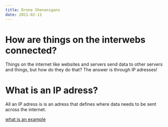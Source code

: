 ```yaml
---
title: Drone Shenanigans
date: 2021-02-11
---
```


# How are things on the interwebs connected?

Things on the internet like websites and servers send data to other servers and things, but how do they do that?
The answer is through IP adresses!

# What is an IP adress?
All an IP adress is is an adress that defines where data needs to be sent across the internet.

<u> what is an example <u/>
